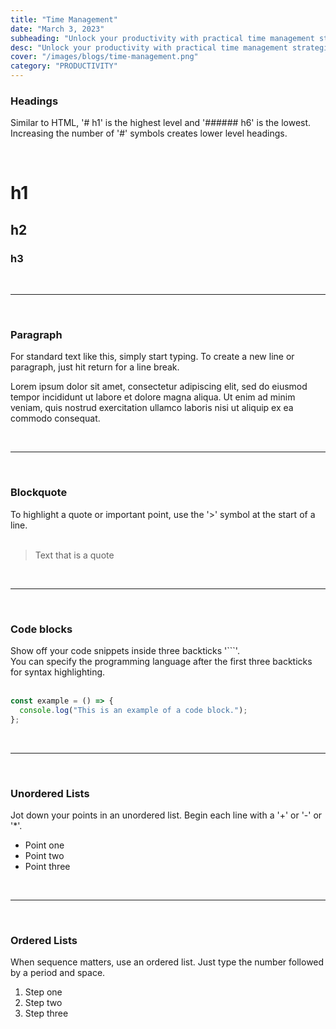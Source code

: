 ```yaml
---
title: "Time Management"
date: "March 3, 2023"
subheading: "Unlock your productivity with practical time management strategies."
desc: "Unlock your productivity with practical time management strategies. Learn how to prioritize tasks, eliminate distractions, and make every minute count. This guide is perfect for anyone struggling with a never-ending to-do list and seeking ways to lead a balanced and productive life."
cover: "/images/blogs/time-management.png"
category: "PRODUCTIVITY"
---
```


### Headings

Similar to HTML, '# h1' is the highest level and '###### h6' is the lowest.
<br>
Increasing the number of '#' symbols creates lower level headings.

<br>

# h1

## h2

### h3

<br>

---

<br>

### Paragraph

For standard text like this, simply start typing. To create a new line or paragraph, just hit return for a line break.

Lorem ipsum dolor sit amet, consectetur adipiscing elit, sed do eiusmod tempor incididunt ut labore et dolore magna aliqua. Ut enim ad minim veniam, quis nostrud exercitation ullamco laboris nisi ut aliquip ex ea commodo consequat.

<br>

---

<br>

### Blockquote

To highlight a quote or important point, use the '>' symbol at the start of a line.
<br><br>

> Text that is a quote

<br>

---

<br>

### Code blocks

Show off your code snippets inside three backticks '```'.<br>
You can specify the programming language after the first three backticks for syntax highlighting.
<br><br>

```javascript
const example = () => {
  console.log("This is an example of a code block.");
};
```

<br>

---

<br>

### Unordered Lists

Jot down your points in an unordered list. Begin each line with a '+' or '-' or '\*'.

- Point one
- Point two
- Point three

<br>

---

<br>

### Ordered Lists

When sequence matters, use an ordered list. Just type the number followed by a period and space.

1. Step one
2. Step two
3. Step three